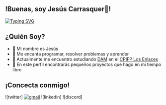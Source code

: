 
## !Buenas, soy Jesús Carrasquer👋!
[![Typing SVG](https://readme-typing-svg.herokuapp.com?vCenter=true&lines=Programador+back-end;Estudiante+iniciandose+en+front-end;Apasionado+del+gaming;Siempre+buscando+algo+que+aprender)](https://git.io/typing-svg)


## ¿Quién Soy?

- 👋 Mi nombre es Jesús
- 👀 Me encanta programar, resolver problemas y aprender
- 🌱 Actualmente me encuentro estudiando [DAM](https://www.boe.es/diario_boe/txt.php?id=BOE-A-2010-11888) en el [CPIFP Los Enlaces](https://cpilosenlaces.com)
- 💞️ En este perfil encontrarás pequeños proyectos que hago en mi tiempo libre

## ¡Concecta conmigo!

![twitter] [![gmail](https://raw.githubusercontent.com/parzibyte/JesusCarrasquer/JesusCarrasquer/main/Assets/Iconos/gmail.png)](jesuscarrasquer@gmail.com) ![linkedin] ![discord]



